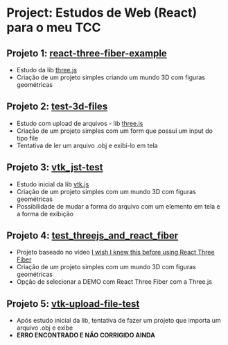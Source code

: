 # Project: Estudos de Web (React) para o meu TCC

## Projeto 1: [react-three-fiber-example](./react-three-fiber-example)
- Estudo da lib [three.js](https://threejs.org/) 
- Criação de um projeto simples criando um mundo 3D com figuras geométricas

## Projeto 2: [test-3d-files](./test-3d-files)
- Estudo com upload de arquivos - lib [three.js](https://docs.google.com/document/d/1o0DAZIrZ9n-LeMFqYiFe_WYs23iAGLmGxXAWy3Hw5uE/edit?usp=sharing) 
- Criação de um projeto simples com um form que possui um input do tipo file
- Tentativa de ler um arquivo .obj e exibí-lo em tela

## Projeto 3: [vtk_jst-test](./vtk_jst-test)
- Estudo inicial da lib [vtk.js](https://kitware.github.io/vtk-js/docs/vtk_react.html) 
- Criação de um projeto simples com um mundo 3D com figuras geométricas
- Possibilidade de mudar a forma do arquivo com um elemento em tela e a forma de exibição

## Projeto 4: [test_threejs_and_react_fiber](./test_threejs_and_react_fiber)
- Projeto baseado no vídeo [I wish I knew this before using React Three Fiber
](https://www.youtube.com/watch?v=DPl34H2ISsk&t=1383s&ab_channel=RabbitHoleSyndrome) 
- Criação de um projeto simples com um mundo 3D com figuras geométricas
- Opção de selecionar a DEMO com React Three Fiber com a Three.js

## Projeto 5: [vtk-upload-file-test](./vtk-upload-file-test)
- Após estudo inicial da lib, tentativa de fazer um projeto que importa um arquivo .obj e exibe
- **ERRO ENCONTRADO E NÃO CORRIGIDO AINDA**